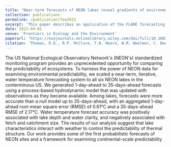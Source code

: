 ```yaml
---
title: "Near-term forecasts of NEON lakes reveal gradients of environmental predictability across the US"
collection: publications
permalink: /publication/fee2023
excerpt: 'This paper describes an application of the FLARE forecasting system for NEON lakes'
date: 2023-04-01
venue: 'Frontiers in Ecology and the Environment'
paperurl: 'https://esajournals.onlinelibrary.wiley.com/doi/full/10.1002/fee.2623'
citation: 'Thomas, R.Q., R.P. McClure, T.N. Moore, W.M. Woelmer, C. Boettiger, R.J. Figueiredo, and C.C. Carey. Near-term forecasts of NEON lakes reveal gradients of environmental predictability across the U.S. Frontiers in Ecology and the Environment. 21(5): 220-226, April 2023. DOI: 10.1002/fee.2623'
---
```


The US National Ecological Observatory Network's (NEON's) standardized monitoring program provides an unprecedented opportunity for comparing the predictability of ecosystems. To harness the power of NEON data for examining environmental predictability, we scaled a near-term, iterative, water temperature forecasting system to all six NEON lakes in the conterminous US. We generated 1-day-ahead to 35-days-ahead forecasts using a process-based hydrodynamic model that was updated with observations as they became available. Among lakes, forecasts were more accurate than a null model up to 35-days-ahead, with an aggregated 1-day-ahead root-mean square error (RMSE) of 0.61°C and a 35-days-ahead RMSE of 2.17°C. Water temperature forecast accuracy was positively associated with lake depth and water clarity, and negatively associated with fetch and catchment size. The results of our analysis suggest that lake characteristics interact with weather to control the predictability of thermal structure. Our work provides some of the first probabilistic forecasts of NEON sites and a framework for examining continental-scale predictability